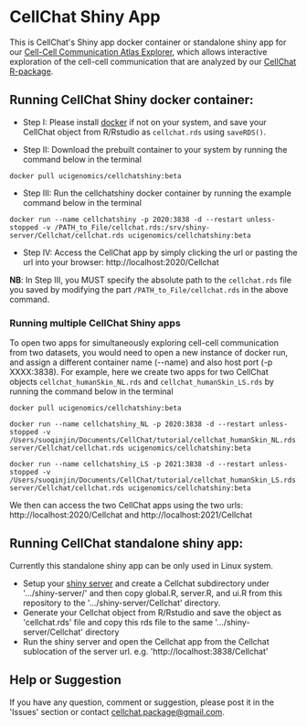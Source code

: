 # CellChat Shiny App
This is CellChat's Shiny app docker container or standalone shiny app for our [Cell-Cell Communication Atlas Explorer](http://www.cellchat.org), which allows interactive exploration of the cell-cell communication that are analyzed by our [CellChat R-package](https://github.com/sqjin/CellChat).


## Running CellChat Shiny docker container:
* Step I: Please install [docker](https://www.docker.com/) if not on your system, and save your CellChat object from R/Rstudio as `cellchat.rds` using `saveRDS()`.

* Step II: Download the prebuilt container to your system by running the command below in the terminal
```
docker pull ucigenomics/cellchatshiny:beta
```

* Step III: Run the cellchatshiny docker container by running the example command below in the terminal
```
docker run --name cellchatshiny -p 2020:3838 -d --restart unless-stopped -v /PATH_to_File/cellchat.rds:/srv/shiny-server/Cellchat/cellchat.rds ucigenomics/cellchatshiny:beta
```

* Step IV: Access the CellChat app by simply clicking the url or pasting the url into your browser: http://localhost:2020/Cellchat

**NB**: In Step III, you MUST specify the absolute path to the `cellchat.rds` file you saved by modifying the part `/PATH_to_File/cellchat.rds` in the above command.  

### Running multiple CellChat Shiny apps 
To open two apps for simultaneously exploring cell-cell communication from two datasets, you would need to open a new instance of docker run, and assign a different container name (--name) and also host port (-p XXXX:3838). For example, here we create two apps for two CellChat objects `cellchat_humanSkin_NL.rds` and `cellchat_humanSkin_LS.rds` by running the command below in the terminal

```
docker pull ucigenomics/cellchatshiny:beta

docker run --name cellchatshiny_NL -p 2020:3838 -d --restart unless-stopped -v /Users/suoqinjin/Documents/CellChat/tutorial/cellchat_humanSkin_NL.rds:/srv/shiny-server/Cellchat/cellchat.rds ucigenomics/cellchatshiny:beta

docker run --name cellchatshiny_LS -p 2021:3838 -d --restart unless-stopped -v /Users/suoqinjin/Documents/CellChat/tutorial/cellchat_humanSkin_LS.rds:/srv/shiny-server/Cellchat/cellchat.rds ucigenomics/cellchatshiny:beta
```

We then can access the two CellChat apps using the two urls: http://localhost:2020/Cellchat and http://localhost:2021/Cellchat


## Running CellChat standalone shiny app:
Currently this standalone shiny app can be only used in Linux system. 

* Setup your [shiny server](https://rstudio.com/products/shiny/shiny-server/) and create a Cellchat subdirectory under '.../shiny-server/' and then copy global.R, server.R, and ui.R from this repository to the '.../shiny-server/Cellchat' directory. 
* Generate your Cellchat object from R/Rstudio and save the object as 'cellchat.rds' file and copy this rds file to the same '.../shiny-server/Cellchat' directory
* Run the shiny server and open the Cellchat app from the Cellchat sublocation of the server url. e.g. 'http://localhost:3838/Cellchat'


## Help or Suggestion
If you have any question, comment or suggestion, please post it in the 'Issues' section or contact cellchat.package@gmail.com.


